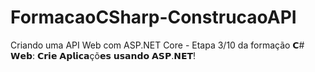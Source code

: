 # FormacaoCSharp-ConstrucaoAPI
Criando uma API Web com ASP.NET Core - Etapa 3/10 da formação 𝗖# 𝗪𝗲𝗯: 𝗖𝗿𝗶𝗲 𝗔𝗽𝗹𝗶𝗰𝗮çõ𝗲𝘀 𝘂𝘀𝗮𝗻𝗱𝗼 𝗔𝗦𝗣.𝗡𝗘𝗧!
